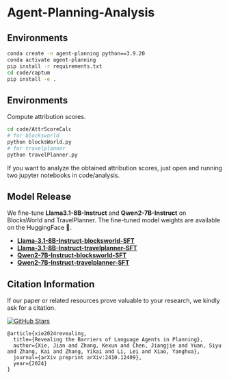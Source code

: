 # Agent-Planning-Analysis

## Environments

```.sh
conda create -n agent-planning python==3.9.20
conda activate agent-planning
pip install -r requirements.txt
cd code/captum
pip install -e .

```

## Environments

Compute attribution scores.

```.sh
cd code/AttrScoreCalc
# for blocksworld
python blocksWorld.py 
# for travelplanner
python travelPlanner.py 
```

If you want to analyze the obtained attribution scores, just open and running two jupyter notebooks in code/analysis.

## Model Release

We fine-tune **Llama3.1-8B-Instruct** and **Qwen2-7B-Instruct** on BlocksWorld and TravelPlanner. The fine-tuned model weights are available on the HuggingFace 🤗.

- **[Llama-3.1-8B-Instruct-blocksworld-SFT](https://huggingface.co/hsaest/Llama-3.1-8B-Instruct-blocksworld-SFT)**
- **[Llama-3.1-8B-Instruct-travelplanner-SFT](https://huggingface.co/hsaest/Llama-3.1-8B-Instruct-travelplanner-SFT)**
- **[Qwen2-7B-Instruct-blocksworld-SFT](https://huggingface.co/hsaest/Qwen2-7B-Instruct-blocksworld-SFT)**
- **[Qwen2-7B-Instruct-travelplanner-SFT](https://huggingface.co/hsaest/Qwen2-7B-Instruct-travelplanner-SFT)**

## Citation Information

If our paper or related resources prove valuable to your research, we kindly ask for a citation. 

<a href="https://github.com/hsaest/Agent-Planning-Analysis"><img src="https://img.shields.io/github/stars/hsaest/Agent-Planning-Analysis?style=social&label=Agent-Planning-Analysis" alt="GitHub Stars"></a>

```
@article{xie2024revealing,
  title={Revealing the Barriers of Language Agents in Planning},
  author={Xie, Jian and Zhang, Kexun and Chen, Jiangjie and Yuan, Siyu and Zhang, Kai and Zhang, Yikai and Li, Lei and Xiao, Yanghua},
  journal={arXiv preprint arXiv:2410.12409},
  year={2024}
}
```
